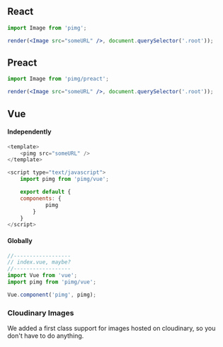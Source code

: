 ## React

```jsx
import Image from 'pimg';

render(<Image src="someURL" />, document.querySelector('.root'));
```

## Preact

```jsx
import Image from 'pimg/preact';

render(<Image src="someURL" />, document.querySelector('.root'));
```

## Vue

#### Independently

```js
<template>
    <pimg src="someURL" />
</template>

<script type="text/javascript">
    import pimg from 'pimg/vue';

    export default {
    components: {
            pimg
        }
    }
</script>
```

#### Globally

```js
//------------------
// index.vue, maybe?
//------------------
import Vue from 'vue';
import pimg from 'pimg/vue';

Vue.component('pimg', pimg);
```

### Cloudinary Images

We added a first class support for images hosted on cloudinary, so you don't have to do anything.

